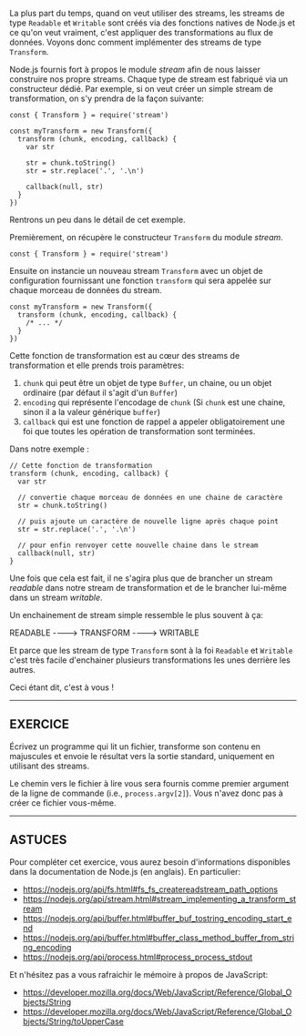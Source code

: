 La plus part du temps, quand on veut utiliser des streams, les streams de
type `Readable` et `Writable` sont créés via des fonctions natives de Node.js
et ce qu'on veut vraiment, c'est appliquer des transformations au flux de
données. Voyons donc comment implémenter des streams de type `Transform`.

Node.js fournis fort à propos le module _stream_ afin de nous laisser
construire nos propre streams. Chaque type de stream est fabriqué via un
constructeur dédié. Par exemple, si on veut créer un simple stream de
transformation, on s'y prendra de la façon suivante:

```
const { Transform } = require('stream')

const myTransform = new Transform({
  transform (chunk, encoding, callback) {
    var str

    str = chunk.toString()
    str = str.replace('.', '.\n')

    callback(null, str)
  }
})
```

Rentrons un peu dans le détail de cet exemple.

Premièrement, on récupère le constructeur `Transform` du module _stream_.

```
const { Transform } = require('stream')
```

Ensuite on instancie un nouveau stream `Transform` avec un objet de
configuration fournissant une fonction `transform` qui sera appelée sur
chaque morceau de données du stream.

```
const myTransform = new Transform({
  transform (chunk, encoding, callback) {
    /* ... */
  }
})
```

Cette fonction de transformation est au cœur des streams de
transformation et elle prends trois paramètres:

  1. `chunk` qui peut être un objet de type `Buffer`, un chaine, ou un objet ordinaire (par défaut il s'agit d'un `Buffer`)
  2. `encoding` qui représente l'encodage de `chunk` (Si `chunk` est une chaine, sinon il a la valeur générique `buffer`)
  3. `callback` qui est une fonction de rappel a appeler obligatoirement une foi que toutes les opération de transformation sont terminées.

Dans notre exemple :

```
// Cette fonction de transformation
transform (chunk, encoding, callback) {
  var str

  // convertie chaque morceau de données en une chaine de caractère
  str = chunk.toString()

  // puis ajoute un caractère de nouvelle ligne après chaque point
  str = str.replace('.', '.\n')

  // pour enfin renvoyer cette nouvelle chaine dans le stream
  callback(null, str)
}
```

Une fois que cela est fait, il ne s'agira plus que de brancher un stream
_readable_ dans notre stream de transformation et de le brancher lui-même
dans un stream _writable_.

Un enchainement de stream simple ressemble le plus souvent à ça:

READABLE ----> TRANSFORM ----> WRITABLE

Et parce que les stream de type `Transform` sont à la foi `Readable` et
`Writable` c'est très facile d'enchainer plusieurs transformations les unes
derrière les autres.

Ceci étant dit, c'est à vous !


------------------------------------------------------------------------------
## EXERCICE

Écrivez un programme qui lit un fichier, transforme son contenu en
majuscules et envoie le résultat vers la sortie standard, uniquement en
utilisant des streams.

Le chemin vers le fichier à lire vous sera fournis comme premier argument de la ligne de commande (i.e., `process.argv[2]`). Vous n'avez donc pas à créer ce fichier vous-même.

------------------------------------------------------------------------------
## ASTUCES

Pour compléter cet exercice, vous aurez besoin d'informations disponibles dans la documentation de Node.js (en anglais). En particulier:

- https://nodejs.org/api/fs.html#fs_fs_createreadstream_path_options
- https://nodejs.org/api/stream.html#stream_implementing_a_transform_stream
- https://nodejs.org/api/buffer.html#buffer_buf_tostring_encoding_start_end
- https://nodejs.org/api/buffer.html#buffer_class_method_buffer_from_string_encoding
- https://nodejs.org/api/process.html#process_process_stdout

Et n'hésitez pas a vous rafraichir le mémoire à propos de JavaScript:

- https://developer.mozilla.org/docs/Web/JavaScript/Reference/Global_Objects/String
- https://developer.mozilla.org/docs/Web/JavaScript/Reference/Global_Objects/String/toUpperCase
